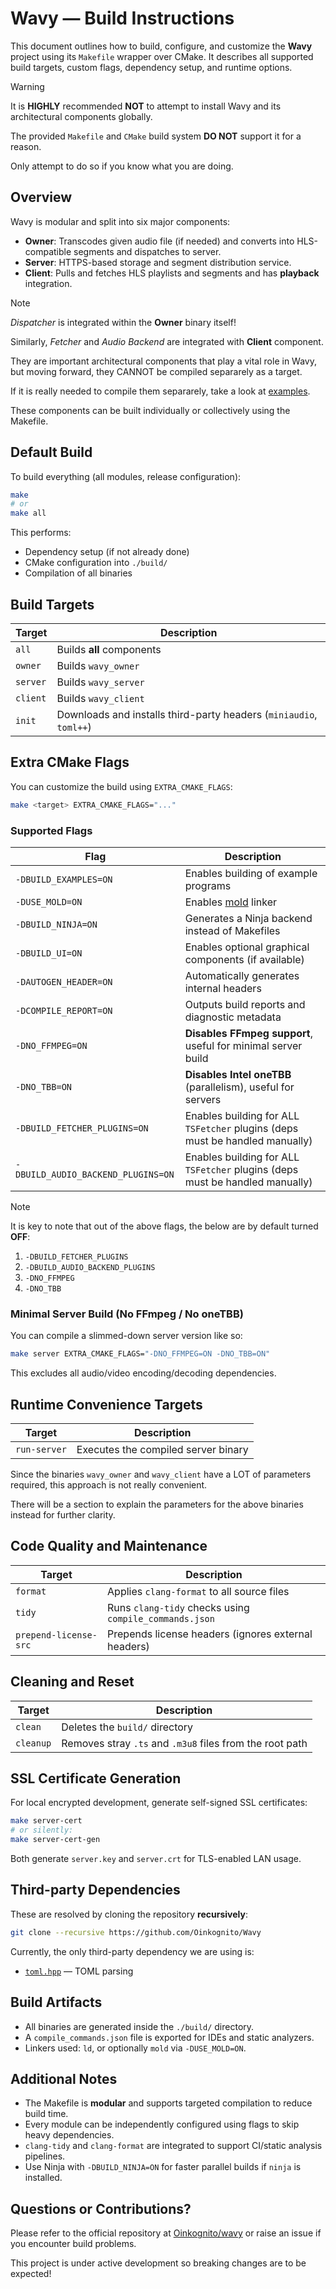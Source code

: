 # Wavy — Build Instructions

This document outlines how to build, configure, and customize the **Wavy** project using its `Makefile` wrapper over CMake. It describes all supported build targets, custom flags, dependency setup, and runtime options.

> [!WARNING]
> 
> It is **HIGHLY** recommended **NOT** to attempt to install 
> Wavy and its architectural components globally. 
> 
> The provided `Makefile` and `CMake` build system **DO NOT** support it for a reason. 
> 
> Only attempt to do so if you know what you are doing. 
> 

## Overview

Wavy is modular and split into six major components:

- **Owner**: Transcodes given audio file (if needed) and converts into HLS-compatible segments and dispatches to server.
- **Server**: HTTPS-based storage and segment distribution service.
- **Client**: Pulls and fetches HLS playlists and segments and has **playback** integration.

> [!NOTE]
> 
> *Dispatcher* is integrated within the **Owner** binary itself!
> 
> Similarly,
> *Fetcher* and *Audio Backend* are integrated with **Client** component.
> 
> They are important architectural components that play a vital role in Wavy, but 
> moving forward, they CANNOT be compiled separarely as a target.
> 
> If it is really needed to compile them separarely, take a look at [examples](https://github.com/Oinkognito/Wavy/blob/main/examples/README.md).
> 

These components can be built individually or collectively using the Makefile.

## Default Build

To build everything (all modules, release configuration):

```sh
make
# or
make all
```

This performs:
- Dependency setup (if not already done)
- CMake configuration into `./build/`
- Compilation of all binaries

## Build Targets

| Target           | Description                                                 |
|------------------|-------------------------------------------------------------|
| `all`            | Builds **all** components                                   |
| `owner`          | Builds `wavy_owner`                                         |
| `server`         | Builds `wavy_server`                                        |
| `client`         | Builds `wavy_client`                                         |
| `init`           | Downloads and installs third-party headers (`miniaudio`, `toml++`) |

## Extra CMake Flags

You can customize the build using `EXTRA_CMAKE_FLAGS`:

```sh
make <target> EXTRA_CMAKE_FLAGS="..."
```

### Supported Flags

| Flag                              | Description                                                                  |
|-----------------------------------|------------------------------------------------------------------------------|
| `-DBUILD_EXAMPLES=ON`             | Enables building of example programs                                         |
| `-DUSE_MOLD=ON`                   | Enables [mold](https://github.com/rui314/mold) linker                        |
| `-DBUILD_NINJA=ON`                | Generates a Ninja backend instead of Makefiles                               |
| `-DBUILD_UI=ON`                   | Enables optional graphical components (if available)                         |
| `-DAUTOGEN_HEADER=ON`             | Automatically generates internal headers                                     | 
| `-DCOMPILE_REPORT=ON`             | Outputs build reports and diagnostic metadata                                |
| `-DNO_FFMPEG=ON`                  | **Disables FFmpeg support**, useful for minimal server build                 |
| `-DNO_TBB=ON`                     | **Disables Intel oneTBB** (parallelism), useful for servers                  |
| `-DBUILD_FETCHER_PLUGINS=ON`      | Enables building for ALL `TSFetcher` plugins (deps must be handled manually) |
| `-DBUILD_AUDIO_BACKEND_PLUGINS=ON`| Enables building for ALL `TSFetcher` plugins (deps must be handled manually) |

> [!NOTE]
> 
> It is key to note that out of the above flags, the below are by default turned **OFF**:
> 
> 1. `-DBUILD_FETCHER_PLUGINS`
> 2. `-DBUILD_AUDIO_BACKEND_PLUGINS`
> 3. `-DNO_FFMPEG`
> 4. `-DNO_TBB`
> 


### Minimal Server Build (No FFmpeg / No oneTBB)

You can compile a slimmed-down server version like so:

```sh
make server EXTRA_CMAKE_FLAGS="-DNO_FFMPEG=ON -DNO_TBB=ON"
```

This excludes all audio/video encoding/decoding dependencies.

## Runtime Convenience Targets

| Target         | Description                                               |
|----------------|-----------------------------------------------------------|
| `run-server`   | Executes the compiled server binary                       |

Since the binaries `wavy_owner` and `wavy_client` have a LOT of parameters required, this approach is not really convenient.

There will be a section to explain the parameters for the above binaries instead for further clarity.

## Code Quality and Maintenance

| Target               | Description                                                           |
|----------------------|-----------------------------------------------------------------------|
| `format`             | Applies `clang-format` to all source files                            |
| `tidy`               | Runs `clang-tidy` checks using `compile_commands.json`                |
| `prepend-license-src`| Prepends license headers (ignores external headers)                   |


## Cleaning and Reset

| Target     | Description                                              |
|------------|----------------------------------------------------------|
| `clean`    | Deletes the `build/` directory                           |
| `cleanup`  | Removes stray `.ts` and `.m3u8` files from the root path |


## SSL Certificate Generation

For local encrypted development, generate self-signed SSL certificates:

```sh
make server-cert
# or silently:
make server-cert-gen
```

Both generate `server.key` and `server.crt` for TLS-enabled LAN usage.

## Third-party Dependencies

These are resolved by cloning the repository **recursively**:

```bash 
git clone --recursive https://github.com/Oinkognito/Wavy
```

Currently, the only third-party dependency we are using is:

- [`toml.hpp`](https://github.com/marzer/tomlplusplus) — TOML parsing

## Build Artifacts

- All binaries are generated inside the `./build/` directory.
- A `compile_commands.json` file is exported for IDEs and static analyzers.
- Linkers used: `ld`, or optionally `mold` via `-DUSE_MOLD=ON`.

## Additional Notes

- The Makefile is **modular** and supports targeted compilation to reduce build time.
- Every module can be independently configured using flags to skip heavy dependencies.
- `clang-tidy` and `clang-format` are integrated to support CI/static analysis pipelines.
- Use Ninja with `-DBUILD_NINJA=ON` for faster parallel builds if `ninja` is installed.

## Questions or Contributions?

Please refer to the official repository at [Oinkognito/wavy](https://github.com/oinkognito/wavy) or raise an issue if you encounter build problems.

This project is under active development so breaking changes are to be expected!
